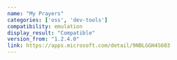 ```yaml
---
name: "My Prayers"
categories: ['oss', 'dev-tools']
compatibility: emulation
display_result: "Compatible"
version_from: "1.2.4.0"
link: https://apps.microsoft.com/detail/9NBLGGH4S603
---
```

